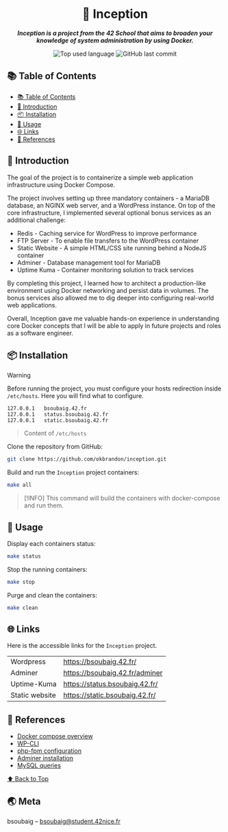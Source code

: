 <h1 align="center">🐳 Inception</h1>

<p align="center">
	<b><i>Inception is a project from the 42 School that aims to broaden your knowledge of system administration by using Docker.</i></b><br>
</p>

<p align="center">
	<img alt="Top used language" src="https://img.shields.io/github/languages/top/okbrandon/inception?color=success"/>
	<img alt="GitHub last commit" src="https://img.shields.io/github/last-commit/okbrandon/inception"/>
</p>

## 📚 Table of Contents

- [📚 Table of Contents](#-table-of-contents)
- [📣 Introduction](#-introduction)
- [📦 Installation](#-installation)
- [📝 Usage](#-usage)
- [🌐 Links](#-links)
- [📎 References](#-references)

## 📣 Introduction

The goal of the project is to containerize a simple web application infrastructure using Docker Compose.

The project involves setting up three mandatory containers - a MariaDB database, an NGINX web server, and a WordPress instance. On top of the core infrastructure, I implemented several optional bonus services as an additional challenge:

- Redis - Caching service for WordPress to improve performance
- FTP Server - To enable file transfers to the WordPress container
- Static Website - A simple HTML/CSS site running behind a NodeJS container
- Adminer - Database management tool for MariaDB
- Uptime Kuma - Container monitoring solution to track services

By completing this project, I learned how to architect a production-like environment using Docker networking and persist data in volumes. The bonus services also allowed me to dig deeper into configuring real-world web applications.

Overall, Inception gave me valuable hands-on experience in understanding core Docker concepts that I will be able to apply in future projects and roles as a software engineer.

## 📦 Installation

> [!WARNING]
> Before running the project, you must configure your hosts redirection inside `/etc/hosts`. Here you will find what to configure.

```
127.0.0.1   bsoubaig.42.fr
127.0.0.1   status.bsoubaig.42.fr
127.0.0.1   static.bsoubaig.42.fr
```
> Content of `/etc/hosts`

Clone the repository from GitHub:
```sh
git clone https://github.com/okbrandon/inception.git
```

Build and run the `Inception` project containers:
```sh
make all
```
> [!INFO]
> This command will build the containers with docker-compose and run them.

## 📝 Usage

Display each containers status:
```sh
make status
```

Stop the running containers:
```sh
make stop
```

Purge and clean the containers:
```sh
make clean
```

## 🌐 Links

Here is the accessible links for the `Inception` project.

<table>
    <tbody>
        <tr>
            <td>Wordpress</td>
            <td><a href="https://bsoubaig.42.fr/">https://bsoubaig.42.fr/</a></td>
        </tr>
        <tr>
            <td>Adminer</td>
            <td><a href="https://bsoubaig.42.fr/adminer">https://bsoubaig.42.fr/adminer</a></td>
        </tr>
        <tr>
            <td>Uptime-Kuma</td>
            <td><a href="https://status.bsoubaig.42.fr/">https://status.bsoubaig.42.fr/</a></td>
        </tr>
        <tr>
            <td>Static website</td>
            <td><a href="https://static.bsoubaig.42.fr/">https://static.bsoubaig.42.fr/</a></td>
        </tr>
    </tbody>
</table>

## 📎 References

- [Docker compose overview](https://docs.docker.com/engine/reference/commandline/compose/)
- [WP-CLI](https://wp-cli.org/)
- [php-fpm configuration](https://www.php.net/manual/en/install.fpm.configuration.php)
- [Adminer installation](https://kinsta.com/blog/adminer/)
- [MySQL queries](https://www.php.net/manual/en/function.mysql-query.php)

[⬆ Back to Top](#-table-of-contents)

## 🌏 Meta

bsoubaig – bsoubaig@student.42nice.fr